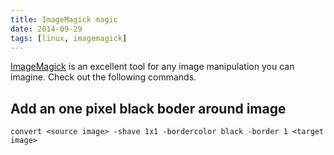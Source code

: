 ```yaml
---
title: ImageMagick magic
date: 2014-09-29
tags: [linux, imagemagick]
---
```


[ImageMagick](https://imagemagick.org/index.php) is an excellent tool for any image manipulation you can imagine. Check out the following commands.

## Add an one pixel black boder around image

```
convert <source image> -shave 1x1 -bordercolor black -border 1 <target image>
```

